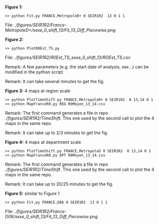 
**Figure 1:**
    
    >> python Fit.py FRANCE,MetropoleD+ 0 SEIR1R2  13 0 1 1

File: *./figures/SEIR1R2/France-MetropoleD+/sexe_0_shift_13/Fit_13_Diff_Piecewise.png*

**Figure 2:**

    >> python PlotR0Est_TS.py

File: *./figures/SEIR1R2/R0Est_TS_sexe_0_shift_13/ROEst_TS.csv*

Remark: A few parameters (e.g. the start date of analysis, sex...) can be modified in the python script.

Remark: It can take several minutes to get the fig.


**Figure 3:** 4 maps at region scale
    
    >> python PlotTimeShift.py FRANCE,MetropoleR+ 0 SEIR1R2  0 13,14 0 1
    >> python MapFranceR0.py REG R0Moyen_13_14.csv

Remark: The first command generates a file in repo *./figures/SEIR1R2/TimeShift*. This one used by the second call to plot the 4 maps in the same repo.

Remark: It can take up to 2/3 minutes to get the fig.


**Figure 4:** 4 maps at department scale
    
    >> python PlotTimeShift.py FRANCE,MetropoleD 0 SEIR1R2  0 13,14 0 1
    >> python MapFranceR0.py DPT R0Moyen_13_14.csv

Remark: The first command generates a file in repo *./figures/SEIR1R2/TimeShift*. This one used by the second call to plot the 4 maps in the same repo.

Remark: It can take up to 20/25 minutes to get the fig.


**Figure 5:** similar to Figure 1

    >> python Fit.py FRANCE,D06 0 SEIR1R2  13 0 1 1

File: *./figures/SEIR1R2/France-D06/sexe_0_shift_13/Fit_13_Diff_Piecewise.png*

